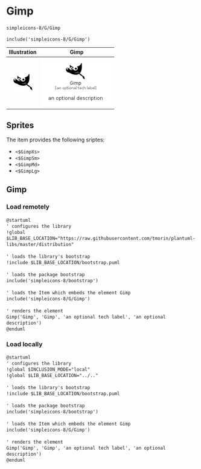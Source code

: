 # Gimp


```text
simpleicons-8/G/Gimp
```

```text
include('simpleicons-8/G/Gimp')
```



| Illustration | Gimp |
| :---: | :---: |
| ![illustration for Illustration](../../simpleicons-8/G/Gimp.png) | ![illustration for Gimp](../../simpleicons-8/G/Gimp.Local.png) |



## Sprites
The item provides the following sriptes:

- `<$GimpXs>`
- `<$GimpSm>`
- `<$GimpMd>`
- `<$GimpLg>`





## Gimp

### Load remotely
```plantuml
@startuml
' configures the library
!global $LIB_BASE_LOCATION="https://raw.githubusercontent.com/tmorin/plantuml-libs/master/distribution"

' loads the library's bootstrap
!include $LIB_BASE_LOCATION/bootstrap.puml

' loads the package bootstrap
include('simpleicons-8/bootstrap')

' loads the Item which embeds the element Gimp
include('simpleicons-8/G/Gimp')

' renders the element
Gimp('Gimp', 'Gimp', 'an optional tech label', 'an optional description')
@enduml
```

### Load locally
```plantuml
@startuml
' configures the library
!global $INCLUSION_MODE="local"
!global $LIB_BASE_LOCATION="../.."

' loads the library's bootstrap
!include $LIB_BASE_LOCATION/bootstrap.puml

' loads the package bootstrap
include('simpleicons-8/bootstrap')

' loads the Item which embeds the element Gimp
include('simpleicons-8/G/Gimp')

' renders the element
Gimp('Gimp', 'Gimp', 'an optional tech label', 'an optional description')
@enduml
```

